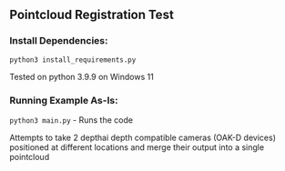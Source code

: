 ## Pointcloud Registration Test

### Install Dependencies:
`python3 install_requirements.py`

Tested on python 3.9.9 on Windows 11

### Running Example As-Is:
`python3 main.py` - Runs the code

Attempts to take 2 depthai depth compatible cameras (OAK-D devices) positioned at different locations and merge their output into a single pointcloud

